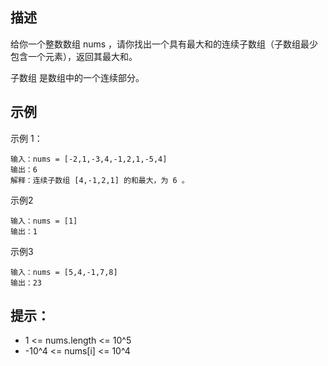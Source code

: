 ## 描述

给你一个整数数组 nums ，请你找出一个具有最大和的连续子数组（子数组最少包含一个元素），返回其最大和。

子数组 是数组中的一个连续部分。

## 示例

示例 1：

```
输入：nums = [-2,1,-3,4,-1,2,1,-5,4]
输出：6
解释：连续子数组 [4,-1,2,1] 的和最大，为 6 。
```

示例2

```
输入：nums = [1]
输出：1
```

示例3
```
输入：nums = [5,4,-1,7,8]
输出：23
```

## 提示：

- 1 <= nums.length <= 10^5
- -10^4 <= nums[i] <= 10^4